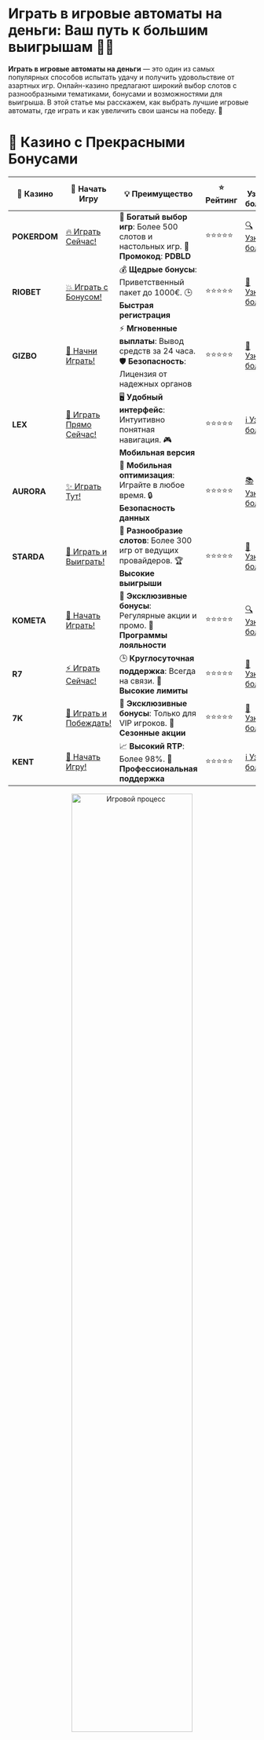 # **Играть в игровые автоматы на деньги: Ваш путь к большим выигрышам 🎰💸**

**Играть в игровые автоматы на деньги** — это один из самых популярных способов испытать удачу и получить удовольствие от азартных игр. Онлайн-казино предлагают широкий выбор слотов с разнообразными тематиками, бонусами и возможностями для выигрыша. В этой статье мы расскажем, как выбрать лучшие игровые автоматы, где играть и как увеличить свои шансы на победу. 🌟

# 🌟 Казино с Прекрасными Бонусами

| 🎲 **Казино** | 🔗 **Начать Игру** | 💡 **Преимущество** | ⭐ **Рейтинг** | 🔗 **Узнать больше** | 🆕 **Новая информация** |
|--------------|---------------------|---------------------|----------------|----------------------|-------------------------|
| **POKERDOM**  | [🔥 Играть Сейчас!](https://brandplay.link/4k77v2yx) | 🎉 **Богатый выбор игр**: Более 500 слотов и настольных игр. 🎁 **Промокод**: **PDBLD** | ⭐⭐⭐⭐⭐ | [🔍 Узнать больше](https://brandplay.link/4k77v2yx) | 🏆 **Победители турниров** получают эксклюзивные подарки! |
| **RIOBET**    | [💥 Играть с Бонусом!](https://brandplay.link/7xBLTPyj) | 💰 **Щедрые бонусы**: Приветственный пакет до 1000€. 🕒 **Быстрая регистрация** | ⭐⭐⭐⭐⭐ | [📖 Узнать больше](https://brandplay.link/7xBLTPyj) | 💬 **Поддержка 24/7** для комфортной игры в любое время! |
| **GIZBO**     | [🚀 Начни Играть!](https://brandplay.link/bprXw4YV) | ⚡ **Мгновенные выплаты**: Вывод средств за 24 часа. 🛡️ **Безопасность**: Лицензия от надежных органов | ⭐⭐⭐⭐⭐ | [📝 Узнать больше](https://brandplay.link/bprXw4YV) | 🔒 **SSL-шифрование** для максимальной безопасности данных игроков. |
| **LEX**       | [💎 Играть Прямо Сейчас!](https://brandplay.link/zW4hdDFV) | 🖥️ **Удобный интерфейс**: Интуитивно понятная навигация. 🎮 **Мобильная версия** | ⭐⭐⭐⭐⭐ | [ℹ️ Узнать больше](https://brandplay.link/zW4hdDFV) | 📱 **Поддержка всех мобильных устройств** для удобства игры в любом месте. |
| **AURORA**    | [✨ Играть Тут!](https://10trafic-stat2.com/click/668546556bcc6313411604bd/6766/13032/subaccount) | 📱 **Мобильная оптимизация**: Играйте в любое время. 🔒 **Безопасность данных** | ⭐⭐⭐⭐⭐ | [📚 Узнать больше](https://10trafic-stat2.com/click/668546556bcc6313411604bd/6766/13032/subaccount) | 🌍 **Международная лицензия** на деятельность в разных странах. |
| **STARDА**    | [🎉 Играть и Выиграть!](https://brandplay.link/fB7xwRFL) | 🎰 **Разнообразие слотов**: Более 300 игр от ведущих провайдеров. 🏆 **Высокие выигрыши** | ⭐⭐⭐⭐⭐ | [🔎 Узнать больше](https://brandplay.link/fB7xwRFL) | 🎉 **Ежемесячные турниры** с крупными призами! |
| **KOMETA**    | [🎁 Начать Играть!](https://brandplay.link/8ZymQJV8) | 🎁 **Эксклюзивные бонусы**: Регулярные акции и промо. 🔄 **Программы лояльности** | ⭐⭐⭐⭐⭐ | [🔍 Узнать больше](https://brandplay.link/8ZymQJV8) | 🌟 **Персонализированные предложения** для долгосрочных игроков. |
| **R7**        | [⚡ Играть Сейчас!](https://brandplay.link/bMd3Yjsw) | 🕒 **Круглосуточная поддержка**: Всегда на связи. 💸 **Высокие лимиты** | ⭐⭐⭐⭐⭐ | [📖 Узнать больше](https://brandplay.link/bMd3Yjsw) | 🎯 **Рейтинг игроков** для лучших участников. |
| **7K**        | [🎯 Играть и Побеждать!](https://brandplay.link/BvQyFShp) | 🌟 **Эксклюзивные бонусы**: Только для VIP игроков. 🎉 **Сезонные акции** | ⭐⭐⭐⭐⭐ | [📝 Узнать больше](https://brandplay.link/BvQyFShp) | 🥇 **Особые привилегии** для постоянных игроков. |
| **KENT**      | [🔑 Начать Игру!](https://brandplay.link/Fv2WP3js) | 📈 **Высокий RTP**: Более 98%. 💼 **Профессиональная поддержка** | ⭐⭐⭐⭐⭐ | [ℹ️ Узнать больше](https://brandplay.link/Fv2WP3js) | 💬 **Поддержка на нескольких языках** для удобства игроков. |

<div align="center"> <img src="https://i.pinimg.com/originals/1d/b3/25/1db325483acbe642c6d4e6fdd73a4988.gif" alt="Игровой процесс" width="70%"> </div>
---

# 🚀 Быстрые Выигрыши и Поддержка

| 🎲 **Казино** | 🔗 **Начать Игру** | 💡 **Преимущество** | ⭐ **Рейтинг** | 🔗 **Узнать больше** | 🆕 **Новая информация** |
|--------------|---------------------|---------------------|----------------|----------------------|-------------------------|
| **GAMA**      | [🎯 Играть Прямо Сейчас!](https://brandplay.link/j6NMKsDz) | 🔍 **Интуитивный интерфейс**: Легкость использования. 🏅 **Престижные турниры** | ⭐⭐⭐⭐☆ | [🔎 Узнать больше](https://brandplay.link/j6NMKsDz) | 🏆 **Турниры с большими призами** каждый месяц. |
| **ONION**     | [💥 Играть и Выигрывать!](https://brandplay.link/zBGRVpQ9) | 🤑 **Низкие ставки**: Идеально для начинающих. 🔄 **Быстрые выводы** | ⭐⭐⭐⭐☆ | [🔍 Узнать больше](https://brandplay.link/zBGRVpQ9) | 🎮 **Казино для новичков** с простыми правилами. |
| **ЧЕМПИОН**   | [🏅 Играть в Турнире!](https://temon-gter.cfd/go/lRq?p80412p304504pcc44t17455) | 🏅 **Лояльная программа**: Награды за активность. 🎁 **Ежемесячные бонусы** | ⭐⭐⭐⭐☆ | [📖 Узнать больше](https://temon-gter.cfd/go/lRq?p80412p304504pcc44t17455) | 🥇 **Турниры и лояльность** — каждый шаг вознаграждается. |
| **VAVADA**    | [🚀 Играть Без Ожидания!](https://vavadapartner.pro/?promo=ea5c9275-6854-4505-94fc-95ab18221945-linkb2) | 🚀 **Быстрая регистрация**: Начните играть мгновенно. 🔐 **Безопасные транзакции** | ⭐⭐⭐⭐☆ | [📝 Узнать больше](https://vavadapartner.pro/?promo=ea5c9275-6854-4505-94fc-95ab18221945-linkb2) | 🏆 **Программа для новых игроков** с бонусами за регистрацию. |
| **FRIENDS**   | [🎉 Играть и Развлекаться!](https://gofriends.mba/linkb2) | 🤝 **Социальные игры**: Играйте с друзьями. 🌐 **Мультиплатформенность** | ⭐⭐⭐⭐☆ | [ℹ️ Узнать больше](https://gofriends.mba/linkb2) | 🎮 **Играйте с друзьями** и зарабатывайте бонусы за совместные действия. |
| **1WIN**      | [⚡ Играть и Выигрывать!](https://brandplay.link/smXVpBbG) | 🏆 **Спортивные ставки**: Широкий выбор видов спорта. 💵 **Высокие коэффициенты** | ⭐⭐⭐⭐☆ | [📚 Узнать больше](https://brandplay.link/smXVpBbG) | ⚽ **Бонусы на спортивные ставки** для активных игроков. |
| **DRIP**      | [💥 Играть Сразу!](https://drp-ircp01.com/c07e6a3db) | 🌐 **Инновационные игры**: Новейшие игровые технологии. 🛡️ **Высокая безопасность** | ⭐⭐⭐⭐☆ | [🔎 Узнать больше](https://drp-ircp01.com/c07e6a3db) | 🔧 **Инновационные функции** для удобства игры. |
| **JOYCASINO** | [🎰 Играть И Побеждать!](https://rpc30.call2me.pro/?/ru/registration?apkpop=0&partner=p24970p3291217pc98f) | 🎁 **Приятные бонусы**: Ежедневные акции и подарки. 🕹️ **Разнообразие игр** | ⭐⭐⭐⭐☆ | [🔍 Узнать больше](https://rpc30.call2me.pro/?/ru/registration?apkpop=0&partner=p24970p3291217pc98f) | 🎉 **Щедрые фриспины** для новых игроков. |
| **PLAYFORTUNA** | [🔥 Играть С Бонусом!](https://fortunapromo.net/alt/playfortuna/registration?0dc4a9362a71feb7e3f165fb8e766f70) | 🎉 **Регулярные акции**: Бонусы, фриспины и многое другое. 🏅 **Турниры** | ⭐⭐⭐⭐☆ | [📚 Узнать больше](https://fortunapromo.net/alt/playfortuna/registration?0dc4a9362a71feb7e3f165fb8e766f70) | 🎯 **Выгодные предложения** на популярные игры. |
| **SYKAA**     | [💸 Играть Сейчас!](https://s-two-way.com/?source=linkb2&pid=30697) | 💸 **Доступные ставки**: Идеально для новичков. 🎁 **Щедрые бонусы** | ⭐⭐⭐⭐☆ | [🔍 Узнать больше](https://s-two-way.com/?source=linkb2&pid=30697) | 💥 **Акции с большими бонусами** для новичков и опытных игроков. |

<div align="center"> <img src="https://i.pinimg.com/originals/1d/b3/25/1db325483acbe642c6d4e6fdd73a4988.gif" alt="Игровой процесс" width="70%"> </div>
---

# 💸 Казино с Привлекательными Программами Лояльности

| 🎲 **Казино** | 🔗 **Начать Игру** | 💡 **Преимущество** | ⭐ **Рейтинг** | 🔗 **Узнать больше** | 🆕 **Новая информация** |
|--------------|---------------------|---------------------|----------------|----------------------|-------------------------|
| **KOMETA**    | [🎯 Начни Играть!](https://brandplay.link/8ZymQJV8) | 🎁 **Эксклюзивные бонусы**: Регулярные акции и промо. 🔄 **Программы лояльности** | ⭐⭐⭐⭐⭐ | [🔍 Узнать больше](https://brandplay.link/8ZymQJV8) | 🌟 **Персонализированные предложения** для долгосрочных игроков. |
| **1Xslots**   | [🏅 Играть Прямо Сейчас!](https://brandplay.link/hSB1khtr) | 🎉 **Множество акций**: Еженедельные бонусы и турниры. 🛡️ **Безопасность** | ⭐⭐⭐⭐⭐ | [📚 Узнать больше](https://brandplay.link/hSB1khtr) | 🏅 **Награды за активность**: участники программы лояльности получают специальные привилегии. |
| **R7**        | [🚀 Играть Сейчас!](https://brandplay.link/bMd3Yjsw) | 🕒 **Круглосуточная поддержка**: Всегда на связи. 💸 **Высокие лимиты** | ⭐⭐⭐⭐⭐ | [📖 Узнать больше](https://brandplay.link/bMd3Yjsw) | 💬 **VIP-поддержка** для постоянных игроков с приоритетом. |


![Казино](https://schaeffers-cdn.s3.amazonaws.com/images/default-source/schaeffers-cdn-images/default-images/sectors/bigstock-casino-gambling-concept-with-f-369012793.jpg?sfvrsn=493ad806_4)

## Почему стоит **играть в игровые автоматы на деньги**? 🤔

Игровые автоматы предоставляют уникальную возможность выиграть большие суммы, наслаждаясь при этом увлекательным игровым процессом. Благодаря разнообразию тем и функций, каждый найдет слот по своему вкусу. Кроме того, многие казино предлагают щедрые бонусы и акции, которые увеличивают шансы на выигрыш без дополнительных затрат. 🎉

### Преимущества игры в игровые автоматы на деньги 🎯

1. **Большие выигрыши** 💰  
   Возможность выиграть джекпот или крупные суммы делает игру в слоты особенно привлекательной.

2. **Разнообразие игр** 🎮  
   Слоты бывают самых разных тематик — от классических фруктовых автоматов до современных видеослотов с захватывающими сюжетами и бонусными раундами.

3. **Удобство игры** 🕹️  
   Онлайн-казино позволяют играть в игровые автоматы в любое время и в любом месте, используя компьютер или мобильное устройство.

4. **Бонусы и акции** 🎁  
   Многие казино предлагают приветственные бонусы, фриспины и другие акции, которые помогают увеличить ваш банкролл и шансы на выигрыш.

## ТОП-5 казино для игры в игровые автоматы на деньги 🏆

Мы собрали для вас список лучших онлайн-казино, где можно играть в игровые автоматы на реальные деньги. Эти казино известны своим высоким качеством обслуживания, разнообразием игр и надежностью.

### 1. **Pokerdom** 🎲

**Pokerdom** — это одно из самых популярных казино, предлагающее широкий выбор игровых автоматов от ведущих разработчиков. Здесь вы найдете как классические слоты, так и современные видеослоты с уникальными бонусными функциями. Кроме того, Pokerdom регулярно проводит акции и предоставляет фриспины для новых и постоянных игроков.

### 2. **Riobet** 🎰

**Riobet** предлагает огромный ассортимент слотов, включая эксклюзивные игры, которых нет ни в одном другом казино. Сайт отличается простым и интуитивно понятным интерфейсом, а также быстрой поддержкой клиентов. Бонусы на депозиты и регулярные акции делают игру в Riobet еще более выгодной.

### 3. **Gizbo** 💥

**Gizbo** — это казино, ориентированное на хайроллеров и тех, кто ищет большие ставки и высокие коэффициенты. Здесь вы найдете множество слотов с высокой отдачей и привлекательными бонусами. Gizbo также славится быстрыми выплатами и надежной системой безопасности.

### 4. **LEX** 🔥

**LEX** — это высококлассная платформа с широким выбором игровых автоматов и отличными условиями для игроков. Казино предлагает бонусы на депозиты, фриспины и кэшбэки, что позволяет увеличить ваши шансы на выигрыш. Простота интерфейса и высокая надежность делают LEX отличным выбором для игры в слоты.

### 5. **Starda** 💫

**Starda** — это инновационное казино, предлагающее современные игровые автоматы с уникальными функциями и бонусами. Здесь вы найдете самые последние новинки от ведущих разработчиков, а также регулярные акции и турниры, которые делают игру еще более захватывающей.

## Как выбрать **лучшие игровые автоматы**? 🎰

### 1. **Проверьте RTP (Return to Player)** 📊

RTP — это показатель, который определяет, какой процент ставок возвращается игрокам в виде выигрышей. Выбирайте слоты с RTP 95% и выше, чтобы увеличить свои шансы на успех.

### 2. **Изучите бонусные функции** 🎁

Бонусные раунды, фриспины, множители и дикие символы значительно увеличивают потенциал выигрыша. Ищите слоты с интересными бонусами, которые делают игру более увлекательной и прибыльной.

### 3. **Выберите подходящую тематику** 🎨

Слоты бывают самых разных тематик — от классических фруктовых до приключенческих и мифологических. Выбирайте слоты с темами, которые вам нравятся, чтобы наслаждаться игрой.

### 4. **Проверьте наличие демо-версии** 🆓

Попробуйте демо-версию слота, чтобы понять его механику и особенности перед тем, как играть на реальные деньги. Это поможет вам избежать неприятных сюрпризов и лучше подготовиться к игре.

## Советы для успешной игры в игровые автоматы 🧠

1. **Управляйте своим банкроллом** 💼  
   Установите лимиты на ставки и придерживайтесь их. Никогда не играйте на деньги, которые не готовы потерять.

2. **Используйте бонусы и акции** 🎉  
   Воспользуйтесь всеми доступными бонусами и акциями, чтобы увеличить свой банкролл и шансы на выигрыш.

3. **Изучайте игры** 📚  
   Читайте инструкции и стратегии для различных слотов, чтобы лучше понимать механики и оптимизировать свои ставки.

4. **Играйте ответственно** 🛡️  
   Азартные игры должны приносить удовольствие. Не позволяйте игре стать проблемой и играйте ответственно.

## Часто задаваемые вопросы (FAQ) ❓

### 1. **Как начать играть в игровые автоматы на деньги?** 🎰

Для начала выберите надежное онлайн-казино из нашего списка, зарегистрируйтесь, внесите депозит и выберите слот, который вам нравится. Используйте бонусы, чтобы увеличить свои шансы на выигрыш.

### 2. **Можно ли играть в слоты бесплатно?** 🆓

Да, многие казино предлагают демо-версии слотов, где вы можете играть бесплатно и ознакомиться с игрой перед тем, как делать ставки на реальные деньги.

### 3. **Что такое RTP в игровых автоматах?** 📊

RTP (Return to Player) — это процент ставок, который игровой автомат возвращает игрокам в виде выигрышей. Чем выше RTP, тем выше вероятность выигрыша в долгосрочной перспективе.

### 4. **Какие слоты наиболее прибыльны?** 💰

Слоты с высоким RTP (95% и выше) и низкой волатильностью считаются наиболее прибыльными для регулярных игроков. Также обратите внимание на слоты с интересными бонусными функциями.

## Заключение: Начните играть в **игровые автоматы на деньги** и выигрывайте уже сегодня! 🎉💸

**Игровые автоматы на деньги** — это отличный способ испытать удачу, получить удовольствие от игры и, возможно, выиграть крупные суммы. Выбирайте лучшие слоты из нашего списка, следуйте нашим советам и наслаждайтесь процессом игры в надежных онлайн-казино. Удачи вам и больших выигрышей! 🍀🎰
